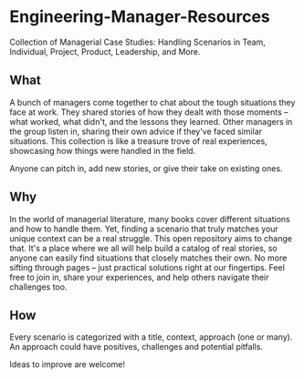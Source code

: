 # Engineering-Manager-Resources
Collection of Managerial Case Studies: Handling Scenarios in Team, Individual, Project, Product, Leadership, and More.

## What
A bunch of managers come together to chat about the tough situations they face at work. They shared stories of how they
dealt with those moments – what worked, what didn't, and the lessons they learned. Other managers in the group listen in,
sharing their own advice if they've faced similar situations. This collection is like a treasure trove of real experiences,
showcasing how things were handled in the field. 

Anyone can pitch in, add new stories, or give their take on existing ones.

## Why
In the world of managerial literature, many books cover different situations and how to handle them. Yet, finding a
scenario that truly matches your unique context can be a real struggle. This open repository aims to change that. It's
a place where we all will help build a catalog of real stories, so anyone can easily find situations that closely matches 
their own. No more sifting through pages – just practical solutions right at our fingertips. Feel free to join in, share
your experiences, and help others navigate their challenges too.

## How
Every scenario is categorized with a title, context, approach (one or many). An approach could have positives, challenges
and potential pitfalls.

Ideas to improve are welcome!
